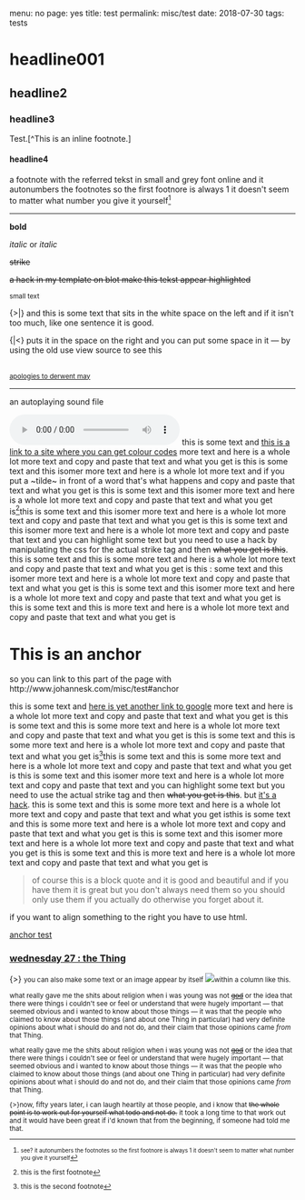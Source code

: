 menu: no
page: yes
title: test
permalink: misc/test
date: 2018-07-30
tags: tests

# headline001

## headline2

### headline3

Test.[^This is an inline footnote.]

#### headline4

a footnote with the referred tekst in small and grey font online and it autonumbers the footnotes so the first footnore is always 1 it doesn't seem to matter what number you give it yourself[^3]

[^3]: <small>see?  it autonumbers the footnotes so the first footnore is always 1 it doesn't seem to matter what number you give it yourself</small>

------

**bold**

*italic* or _italic_

~~strike~~    

<strike>a hack in my template on blot make this tekst appear highlighted</strike>

<small>small text</small>

{>|} and this is some text that sits in the white space on the left and if it isn't too much, like one sentence it is good.

{|<} puts it in the space on the right and you can put some space in it — by using the old use view source to see this  &nbsp;<br>&nbsp;<br>

<small>[apologies to derwent may](apologies-to-derwent-may)</small>

------

an autoplaying sound file

<audio autoplay src="http://johannesk.com.s3.amazonaws.com/2019/we%20are%20fine%20sharon%20van%20etten%20WFMU%2028-01-2012.mp3" preload controls></audio>
this is some text and [this is a link to a site where you can get colour codes](https://www.w3schools.com/colors/colors_shades.asp) more text and here is a whole lot more text and copy and paste that text and what you get is this is some text and this isomer more text and here is a whole lot more text and if you put a ~tilde~ in front of a word that's what happens and copy and paste that text and what you get is this is some text and this isomer more text and here is a whole lot more text and copy and paste that text and what you get is[^1]this is some text and this isomer more text and here is a whole lot more text and copy and paste that text and what you get is this is some text and this isomer more text and here is a whole lot more text and copy and paste that text and you can highlight some text but you need to use a hack by manipulating the css for the actual strike tag and then <strike>what you get is this</strike>. this is some text and this is some more text and here is a whole lot more text and copy and paste that text and what you get is this : some text and this isomer more text and here is a whole lot more text and copy and paste that text and what you get is this is some text and this isomer more text and here is a whole lot more text and copy and paste that text and what you get is this is some text and this is more text and here is a whole lot more text and copy and paste that text and what you get is



<h1 id="anchor">This is an anchor</h1>
so you can link to this part of the page with http://www.johannesk.com/misc/test#anchor

this is some text and  [here is yet another link to google](google.com)  more text and here is a whole lot more text and copy and paste that text and what you get is this is some text and this  is some more text and here is a whole lot more text and copy and paste that text and what you get is this is some text and this  is some more text and here is a whole lot more text and copy and paste that text and what you get is[^2]this is some text and this is some more text and here is a whole lot more text and copy and paste that text and what you get is this is some text and this isomer more text and here is a whole lot more text and copy and paste that text and you can highlight some text but you need to use the actual strike tag and then <strike>what you get is this</strike>. but [it's a hack](https://codepen.io/anon/pen/KbgjYV?&editable=true). this is some text and this is some more text and here is a whole lot more text and copy and paste that text and what you get isthis is some text and this  is some more text and here is a whole lot more text and copy and paste that text and what you get is this is some text and this isomer more text and here is a whole lot more text and copy and paste that text and what you get is this is some text and this is more text and here is a whole lot more text and copy and paste that text and what you get is

> of course this is a block quote and it is good and beautiful and if you have them it is great but you don't always need them so you should only use them if you actually do otherwise you forget about it.

[^1]: this is the first footnote 
[^2]: this is the second footnote 

 <html><text-align:right>

if you want to align something to the right you have to use html.</html>

<a href="http://www.johannesk.com/misc/test#anchor">anchor test

### wednesday 27 : the Thing

</a>

{>} <small>you can also make some text or an image appear by itself  </small>![](https://ws3.sinaimg.cn/large/006tNbRwgy1fybjjioik0j304g04gjr8.jpg)<small>within a column like this.

what really gave me the shits about religion when i was young was not [~~god~~](http://www.johannesk.com/god) or the idea that there were things i couldn't see or feel or understand that were hugely important — that seemed obvious and i wanted to know about those things — it was that the people who claimed to know about those things (and about one Thing in particular) had very definite opinions about what i should do and not do, and their claim that those opinions came *from* that Thing.

what really gave me the shits about religion when i was young was not [~~god~~](http://www.johannesk.com/god) or the idea that there were things i couldn't see or feel or understand that were hugely important — that seemed obvious and i wanted to know about those things — it was that the people who claimed to know about those things (and about one Thing in particular) had very definite opinions about what i should do and not do, and their claim that those opinions came *from* that Thing.

{>}now, fifty years later, i can laugh heartily at those people, and i know that <strike>the whole point is to work out for yourself what todo and not do.</strike> it took a long time to that work out and it would have been great if i'd known that from the beginning, if someone had told me that. 
